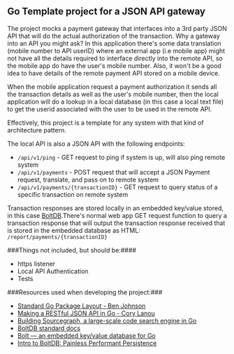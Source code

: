 ## Go Template project for a JSON API gateway ##

The project mocks a payment gateway that interfaces into a 3rd party JSON API that will do the actual authorization of the transaction.
Why a gateway into an API you might ask? In this application there's some data translation (mobile number to API userID) where an external app (i.e mobile app) might not 
have all the details required to interface directly into the remote API, so the mobile app do have the user's mobile number. Also, it won't be a good idea to have details of the remote payment API stored on a mobile device.
 
When the mobile application request a payment authorization it sends all the transaction details as well as the user's mobile number, then the local application will do a lookup in a local database (in this case a local text file) to get the userid associated with the user to be used in the remote API.

Effectively, this project is a template for any system with that kind of architecture pattern.

The local API is also a JSON API with the following endpoints:

* `/api/v1/ping` - GET request to ping if system is up, will also ping remote system 
* `/api/v1/payments` - POST request that will accept a JSON Payment request, translate, and pass on to remote system
* `/api/v1/payments/{transactionID}` - GET request to query status of a specific transaction on remote system

Transaction responses are stored locally in an embedded key/value stored, in this case [BoltDB](https://github.com/boltdb/bolt).There's normal web app GET request function to query a transaction response that will output the transaction response received that is stored in the embedded database as HTML: `/report/payments/{transactionID}`

###Things not included, but should be:####
* https listener
* Local API Authentication
* Tests

###Resources used when developing the project:###
* [Standard Go Package Layout - Ben Johnson](https://medium.com/@benbjohnson/standard-package-layout-7cdbc8391fc1)
* [Making a RESTful JSON API in Go - Cory Lanou](http://thenewstack.io/make-a-restful-json-api-go/)
* [Building Sourcegraph, a large-scale code search engine in Go](https://text.sourcegraph.com/google-i-o-talk-building-sourcegraph-a-large-scale-code-search-cross-reference-engine-in-go-1f911b78a82e#.n7wg94okz)
* [BoltDB standard docs](https://github.com/boltdb/bolt)
* [Bolt — an embedded key/value database for Go](https://www.progville.com/go/bolt-embedded-db-golang/)
* [Intro to BoltDB: Painless Performant Persistence](http://npf.io/2014/07/intro-to-boltdb-painless-performant-persistence/)



